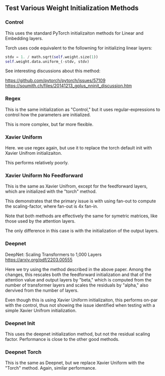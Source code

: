 ## Test Various Weight Initialization Methods

### Control

This uses the standard PyTorch initializaiton methods for Linear and Embedding layers.

Torch uses code equivalent to the followning for initializing linear layers:

```python
stdv = 1. / math.sqrt(self.weight.size(1))
self.weight.data.uniform_(-stdv, stdv)
```

See interesting discussions about this method:

https://github.com/pytorch/pytorch/issues/57109
https://soumith.ch/files/20141213_gplus_nninit_discussion.htm

### Regex

This is the same initialization as "Control," but it uses regular-expressions to control how the parameters are initialized.

This is more complex, but far more flexible.

### Xavier Uniform

Here. we use regex again, but use it to replace the torch default init with Xavier Unifrom initializaiton.

This performs relatively poorly.

### Xavier Uniform No Feedforward

This is the same as Xavier Unifrom, except for the feedforward layers, which are initialized with the "torch" method.

This demonstrates that the primary issue is with using fan-out to compute the scaling-factor, where fan-out is 4x fan-in.

Note that both methods are effectively the same for symetric matrices, like those used by the attention layers.

The only difference in this case is with the initialization of the output layers.

### Deepnet

DeepNet: Scaling Transformers to 1,000 Layers  
https://arxiv.org/pdf/2203.00555

Here we try using the method described in the above paper. Among the changes, this rescales both the feedforward initialization and that of the 
attention value and output layers by "beta," which is computed from the number of transformer layers and scales the residuals by "alpha," 
also dervived from the number of layers.

Even though this is using Xavier Uniform initializaiton, this performs on-par with the control, thus not showing the issue identified when 
testing with a simple Xavier Unifrom initialization.

### Deepnet Init

This uses the deepnet initialization method, but not the residual scaling factor. Performance is close to the other good methods.

### Deepnet Torch

This is the same as Deepnet, but we replace Xavier Uniform with the "Torch" method. Again, similar performance.

